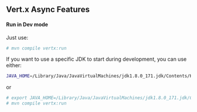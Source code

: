 ## Vert.x Async Features



#### Run in Dev mode

Just use:
```bash
# mvn compile vertx:run
```

If you want to use a specific JDK to start during development, you can use either:

```bash
JAVA_HOME=/Library/Java/JavaVirtualMachines/jdk1.8.0_171.jdk/Contents/Home mvn compile vertx:run
```
or
```bash
# export JAVA_HOME=/Library/Java/JavaVirtualMachines/jdk1.8.0_171.jdk/Contents/Home
# mvn compile vertx:run
```